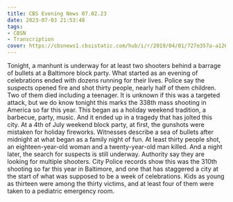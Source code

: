```yaml
---
title: CBS Evening News 07.02.23
date: 2023-07-03 21:53:48
tags:
- CBSN
- Transcription
cover: https://cbsnews1.cbsistatic.com/hub/i/r/2019/04/01/727e357a-a126-4138-a2c5-4d3222669d57/thumbnail/640x360/3ff2761028dc5c65cc4f07acd54bcd5c/cbsn2-logo-1920x1080.jpg
---
```

Tonight, a manhunt is underway for at least two shooters behind a barrage of bullets at a Baltimore block party. What started as an evening of celebrations ended with dozens running for their lives. Police say the suspects opened fire and shot thirty people, nearly half of them children. Two of them died including a teenager. It is unknown if this was a targeted attack, but we do know tonight this marks the 338th mass shooting in America so far this year. This began as a holiday weekend tradition, a barbecue, party, music. And it ended up in a tragedy that has jolted this city. At a 4th of July weekend block party, at first, the gunshots were mistaken for holiday fireworks. Witnesses describe a sea of bullets after midnight at what began as a family night of fun. At least thirty people shot, an eighteen-year-old woman and a twenty-year-old man killed. And a night later, the search for suspects is still underway. Authority say they are looking for multiple shooters. City Police records show this was the 310th shooting so far this year in Baltimore, and one that has staggered a city at the start of what was supposed to be a week of celebrations. Kids as young as thirteen were among the thirty victims, and at least four of them were taken to a pediatric emergency room. 